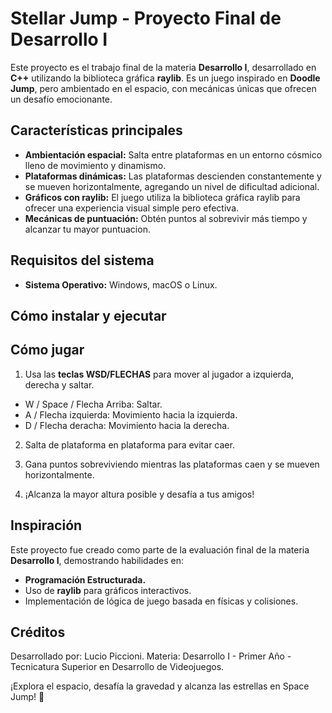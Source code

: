# **Stellar Jump - Proyecto Final de Desarrollo I**

Este proyecto es el trabajo final de la materia **Desarrollo I**, desarrollado en **C++** utilizando la biblioteca gráfica **raylib**. Es un juego inspirado en **Doodle Jump**, pero ambientado en el espacio, con mecánicas únicas que ofrecen un desafío emocionante.

## **Características principales**
- **Ambientación espacial:** Salta entre plataformas en un entorno cósmico lleno de movimiento y dinamismo.
- **Plataformas dinámicas:** Las plataformas descienden constantemente y se mueven horizontalmente, agregando un nivel de dificultad adicional.
- **Gráficos con raylib:** El juego utiliza la biblioteca gráfica raylib para ofrecer una experiencia visual simple pero efectiva.
- **Mecánicas de puntuación:** Obtén puntos al sobrevivir más tiempo y alcanzar tu mayor puntuacion.

## **Requisitos del sistema**
- **Sistema Operativo:** Windows, macOS o Linux.

## **Cómo instalar y ejecutar**



## **Cómo jugar**
1. Usa las **teclas WSD/FLECHAS** para mover al jugador a izquierda, derecha y saltar.
  * W / Space / Flecha Arriba: Saltar.
  * A / Flecha izquierda: Movimiento hacia la izquierda.
  * D / Flecha deracha: Movimiento hacia la derecha.

2. Salta de plataforma en plataforma para evitar caer.
   
4. Gana puntos sobreviviendo mientras las plataformas caen y se mueven horizontalmente.
   
6. ¡Alcanza la mayor altura posible y desafía a tus amigos!

## **Inspiración**
Este proyecto fue creado como parte de la evaluación final de la materia **Desarrollo I**, demostrando habilidades en:
- **Programación Estructurada.**
- Uso de **raylib** para gráficos interactivos.
- Implementación de lógica de juego basada en físicas y colisiones.

## **Créditos**
Desarrollado por: Lucio Piccioni.
Materia: Desarrollo I - Primer Año - Tecnicatura Superior en Desarrollo de Videojuegos. 

¡Explora el espacio, desafía la gravedad y alcanza las estrellas en Space Jump! 🚀
